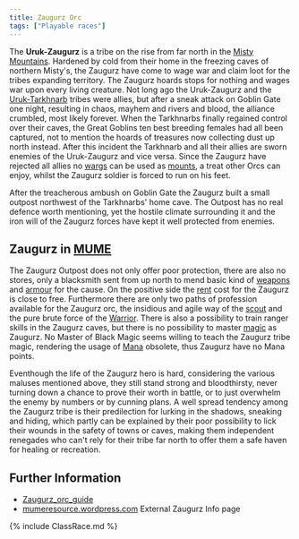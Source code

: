 ```yaml
---
title: Zaugurz Orc
tags: ["Playable races"]
---
```

The **Uruk-Zaugurz** is a tribe on the rise from far north in the [Misty
Mountains](Misty_Mountains "wikilink"). Hardened by cold from their home
in the freezing caves of northern Misty's, the Zaugurz have come to wage
war and claim loot for the tribes expanding territory. The Zaugurz
hoards stops for nothing and wages war upon every living creature. Not
long ago the Uruk-Zaugurz and the [Uruk-Tarkhnarb](orc "wikilink")
tribes were allies, but after a sneak attack on Goblin Gate one night,
resulting in chaos, mayhem and rivers and blood, the alliance crumbled,
most likely forever. When the Tarkhnarbs finally regained control over
their caves, the Great Goblins ten best breeding females had all been
captured, not to mention the hoards of treasures now collecting dust up
north instead. After this incident the Tarkhnarb and all their allies
are sworn enemies of the Uruk-Zaugurz and vice versa. Since the Zaugurz
have rejected all allies no [wargs](warg "wikilink") can be used as
[mounts](mount "wikilink"), a treat other Orcs can enjoy, whilst the
Zaugurz soldier is forced to run on his feet.

After the treacherous ambush on Goblin Gate the Zaugurz built a small
outpost northwest of the Tarkhnarbs' home cave. The Outpost has no real
defence worth mentioning, yet the hostile climate surrounding it and the
iron will of the Zaugurz forces have kept it well protected from
enemies.

## Zaugurz in [MUME](MUME "wikilink")

The Zaugurz Outpost does not only offer poor protection, there are also
no stores, only a blacksmith sent from up north to mend basic kind of
[weapons](weapon "wikilink") and [armour](armour "wikilink") for the
cause. On the positive side the [rent](rent "wikilink") cost for the
Zaugurz is close to free. Furthermore there are only two paths of
profession available for the Zaugurz orc, the insidious and agile way of
the [scout](thief "wikilink") and the pure brute force of the
[Warrior](Warrior "wikilink"). There is also a possibility to train
ranger skills in the Zaugurz caves, but there is no possibility to
master [magic](magic "wikilink") as Zaugurz. No Master of Black Magic
seems willing to teach the Zaugurz tribe magic, rendering the usage of
[Mana](Mana "wikilink") obsolete, thus Zaugurz have no Mana points.

Eventhough the life of the Zaugurz hero is hard, considering the various
maluses mentioned above, they still stand strong and bloodthirsty, never
turning down a chance to prove their worth in battle, or to just
overwhelm the enemy by numbers or by cunning plans. A well spread
tendency among the Zaugurz tribe is their predilection for lurking in
the shadows, sneaking and hiding, which partly can be explained by their
poor possibility to lick their wounds in the safety of towns or caves,
making them independent renegades who can't rely for their tribe far
north to offer them a safe haven for healing or recreation.

## Further Information

- [Zaugurz_orc_guide](Zaugurz_orc_guide "wikilink")
- [mumeresource.wordpress.com](https://mumeresource.wordpress.com/guides/zaugurz/)
  External Zaugurz Info page

{% include ClassRace.md %}
